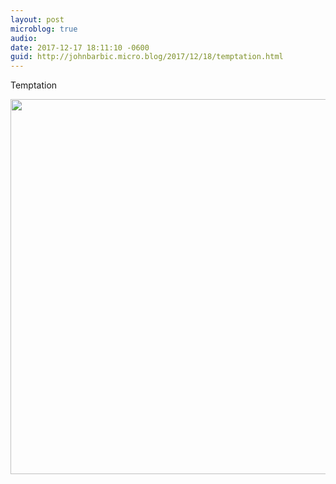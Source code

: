 ```yaml
---
layout: post
microblog: true
audio: 
date: 2017-12-17 18:11:10 -0600
guid: http://johnbarbic.micro.blog/2017/12/18/temptation.html
---
```

Temptation

<img src="http://www.barbic.com/uploads/2017/f4e18f9b03.jpg" width="600" height="600" />
